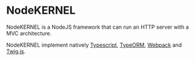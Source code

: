 # NodeKERNEL

NodeKERNEL is a NodeJS framework that can run an HTTP server with a MVC architecture.

NodeKERNEL implement natively [Typescript](https://www.typescriptlang.org/), [TypeORM](https://typeorm.io/), [Webpack](https://webpack.js.org/) and [Twig.js](https://github.com/twigjs/twig.js).